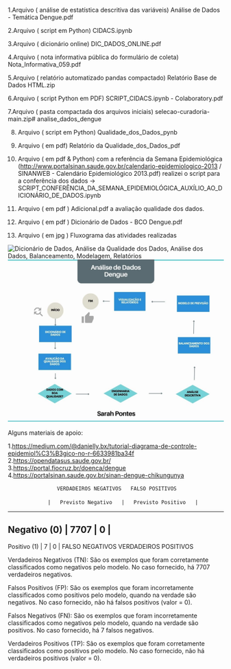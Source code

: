 1.Arquivo ( análise de estatística descritiva das variáveis) Análise de Dados - Temática Dengue.pdf 


2.Arquivo ( script em Python) CIDACS.ipynb


3.Arquivo ( dicionário online) DIC_DADOS_ONLINE.pdf


4.Arquivo ( nota informativa pública do formulário de coleta) Nota_Informativa_059.pdf


5.Arquivo ( relatório automatizado pandas compactado) Relatório Base de Dados HTML.zip


6.Arquivo ( script Python em PDF) SCRIPT_CIDACS.ipynb - Colaboratory.pdf


7.Arquivo ( pasta compactada dos arquivos iniciais) selecao-curadoria-main.zip# analise_dados_dengue

8. Arquivo ( script em Python) Qualidade_dos_Dados_pynb

9. Arquivo ( em pdf) Relatório da Qualidade_dos_Dados_pdf

10. Arquivo ( em pdf & Python) com a referência da Semana Epidemiológica (http://www.portalsinan.saude.gov.br/calendario-epidemiologico-2013 / SINANWEB - Calendário Epidemiológico 2013.pdf) realizei o script para a conferência dos dados -> SCRIPT_CONFERÊNCIA_DA_SEMANA_EPIDEMIOLÓGICA_AUXÍLIO_AO_DICIONÁRIO_DE_DADOS.ipynb

11. Arquivo ( em pdf ) Adicional.pdf a avaliação qualidade dos dados.

12. Arquivo ( em pdf ) Dicionário de Dados - BCO Dengue.pdf

13. Arquivo ( em jpg ) Fluxograma das atividades realizadas



![Dicionário de Dados, Análise da Qualidade dos Dados, Análise dos Dados, Balanceamento, Modelagem, Relatórios](URL_DA_IMAGEM)
![Logo do GitHub](https://github.com/SarahSouzaPontes/analise_dados_dengue/blob/main/Fluxograma.jpg)





Alguns materiais de apoio:

1.https://medium.com/@danielly.bx/tutorial-diagrama-de-controle-epidemiol%C3%B3gico-no-r-6633981ba34f
2.https://opendatasus.saude.gov.br/
3.https://portal.fiocruz.br/doenca/dengue
4.https://portalsinan.saude.gov.br/sinan-dengue-chikungunya
















                    VERDADEIROS NEGATIVOS   FALSO POSITIVOS

                 |   Previsto Negativo   |   Previsto Positivo   |
---------------------------------------------------------------
Negativo (0) |         7707          |           0           |
---------------------------------------------------------------
Positivo (1) |           7           |           0           |
                FALSO NEGATIVOS         VERDADEIROS POSITIVOS

Verdadeiros Negativos (TN): São os exemplos que foram corretamente classificados como negativos pelo modelo. No caso fornecido, há 7707 verdadeiros negativos.

Falsos Positivos (FP): São os exemplos que foram incorretamente classificados como positivos pelo modelo, quando na verdade são negativos. No caso fornecido, não há falsos positivos (valor = 0).

Falsos Negativos (FN): São os exemplos que foram incorretamente classificados como negativos pelo modelo, quando na verdade são positivos. No caso fornecido, há 7 falsos negativos.

Verdadeiros Positivos (TP): São os exemplos que foram corretamente classificados como positivos pelo modelo. No caso fornecido, não há verdadeiros positivos (valor = 0).

